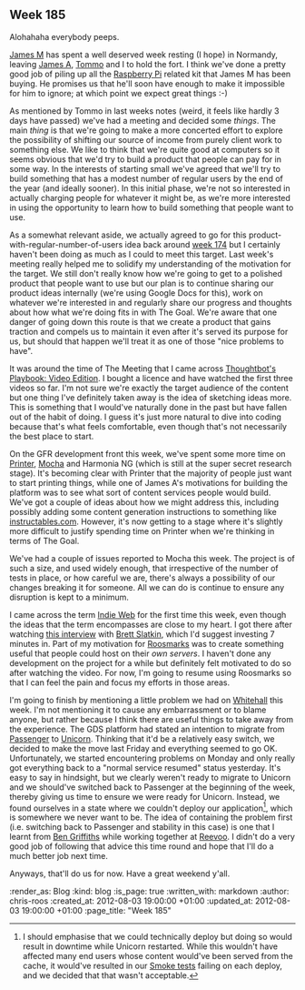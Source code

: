 Week 185
--------

Alohahaha everybody peeps.

[James M][] has spent a well deserved week resting (I hope) in Normandy, leaving [James A][], [Tommo][] and I to hold the fort.  I think we've done a pretty good job of piling up all the [Raspberry Pi][] related kit that James M has been buying.  He promises us that he'll soon have enough to make it impossible for him to ignore; at which point we expect great things :-)

As mentioned by Tommo in last weeks notes (weird, it feels like hardly 3 days have passed) we've had a meeting and decided some _things_.  The main _thing_ is that we're going to make a more concerted effort to explore the possibility of shifting our source of income from purely client work to something else.  We like to think that we're quite good at computers so it seems obvious that we'd try to build a product that people can pay for in some way.  In the interests of starting small we've agreed that we'll try to build something that has a modest number of regular users by the end of the year (and ideally sooner).  In this initial phase, we're not so interested in actually charging people for whatever it might be, as we're more interested in using the opportunity to learn how to build something that people want to use.

As a somewhat relevant aside, we actually agreed to go for this product-with-regular-number-of-users idea back around [week 174][] but I certainly haven't been doing as much as I could to meet this target.  Last week's meeting really helped me to solidify my understanding of the motivation for the target.  We still don't really know how we're going to get to a polished product that people want to use but our plan is to continue sharing our product ideas internally (we're using Google Docs for this), work on whatever we're interested in and regularly share our progress and thoughts about how what we're doing fits in with The Goal.  We're aware that one danger of going down this route is that we create a product that gains traction and compels us to maintain it even after it's served its purpose for us, but should that happen we'll treat it as one of those "nice problems to have".

It was around the time of The Meeting that I came across [Thoughtbot's Playbook: Video Edition][playbook-video].  I bought a licence and have watched the first three videos so far.  I'm not sure we're exactly the target audience of the content but one thing I've definitely taken away is the idea of sketching ideas more.  This is something that I would've naturally done in the past but have fallen out of the habit of doing.  I guess it's just more natural to dive into coding because that's what feels comfortable, even though that's not necessarily the best place to start.

On the GFR development front this week, we've spent some more time on [Printer][], [Mocha][] and Harmonia NG (which is still at the super secret research stage).  It's becoming clear with Printer that the majority of people just want to start printing things, while one of James A's motivations for building the platform was to see what sort of content services people would build.  We've got a couple of ideas about how we might address this, including possibly adding some content generation instructions to something like [instructables.com][].  However, it's now getting to a stage where it's slightly more difficult to justify spending time on Printer when we're thinking in terms of The Goal.

We've had a couple of issues reported to Mocha this week.  The project is of such a size, and used widely enough, that irrespective of the number of tests in place, or how careful we are, there's always a possibility of our changes breaking it for someone.  All we can do is continue to ensure any disruption is kept to a minimum.

I came across the term [Indie Web][] for the first time this week, even though the ideas that the term encompasses are close to my heart.  I got there after watching [this interview][brett-slatkin-interview] with [Brett Slatkin][], which I'd suggest investing 7 minutes in.  Part of my motivation for [Roosmarks][] was to create something useful that people could host on their *own servers*.  I haven't done any development on the project for a while but definitely felt motivated to do so after watching the video.  For now, I'm going to resume using Roosmarks so that I can feel the pain and focus my efforts in those areas.

I'm going to finish by mentioning a little problem we had on [Whitehall][] this week.  I'm not mentioning it to cause any embarrassment or to blame anyone, but rather because I think there are useful things to take away from the experience.  The GDS platform had stated an intention to migrate from [Passenger][] to [Unicorn][].  Thinking that it'd be a relatively easy switch, we decided to make the move last Friday and everything seemed to go OK.  Unfortunately, we started encountering problems on Monday and only really got everything back to a "normal service resumed" status yesterday.  It's easy to say in hindsight, but we clearly weren't ready to migrate to Unicorn and we should've switched back to Passenger at the beginning of the week, thereby giving us time to ensure we were ready for Unicorn.  Instead, we found ourselves in a state where we couldn't deploy our application[^1], which is somewhere we never want to be.  The idea of containing the problem first (i.e. switching back to Passenger and stability in this case) is one that I learnt from [Ben Griffiths][] while working together at [Reevoo][].  I didn't do a very good job of following that advice this time round and hope that I'll do a much better job next time.

Anyways, that'll do us for now.  Have a great weekend y'all.

[^1]: I should emphasise that we could technically deploy but doing so would result in downtime while Unicorn restarted.  While this wouldn't have affected many end users whose content would've been served from the cache, it would've resulted in our [Smoke tests] failing on each deploy, and we decided that that wasn't acceptable.

[ben griffiths]: http://twitter.com/beng
[brett-slatkin-interview]: http://www.youtube.com/watch?v=1f5RJ8daolg
[brett slatkin]: http://www.onebigfluke.com/
[indie web]: http://indiewebcamp.com/Main_Page
[instructables.com]: http://www.instructables.com/
[james a]: /james-adam
[james m]: /james-mead
[mocha]: /mocha
[passenger]: https://www.phusionpassenger.com/
[playbook-video]: https://workshops.thoughtbot.com/products/7-the-playbook-video-edition
[printer]: /printer
[raspberry pi]: http://www.raspberrypi.org/
[reevoo]: http://www.reevoo.com
[roosmarks]: https://github.com/chrisroos/roosmarks
[smoke tests]: https://github.com/alphagov/smokey
[tommo]: /tom-ward
[unicorn]: http://unicorn.bogomips.org/
[week 174]: /week-174
[whitehall]: https://github.com/alphagov/whitehall/

:render_as: Blog
:kind: blog
:is_page: true
:written_with: markdown
:author: chris-roos
:created_at: 2012-08-03 19:00:00 +01:00
:updated_at: 2012-08-03 19:00:00 +01:00
:page_title: "Week 185"
